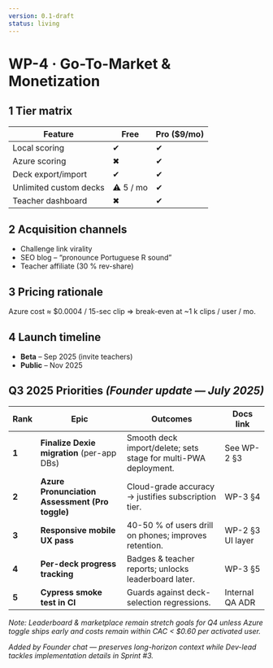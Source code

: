 ```yaml
---  
version: 0.1-draft  
status: living  
---
```

# WP-4 · Go-To-Market & Monetization

## 1 Tier matrix
| Feature | Free | Pro ($9/mo) |
|---------|------|-------------|
| Local scoring | ✔ | ✔ |
| Azure scoring | ✖ | ✔ |
| Deck export/import | ✔ | ✔ |
| Unlimited custom decks | ⚠ 5 / mo | ✔ |
| Teacher dashboard | ✖ | ✔ |

## 2 Acquisition channels
* Challenge link virality  
* SEO blog – “pronounce Portuguese R sound”  
* Teacher affiliate (30 % rev-share)

## 3 Pricing rationale
Azure cost ≈ \$0.0004 / 15-sec clip ⇒ break-even at ~1 k clips / user / mo.

## 4 Launch timeline
* **Beta** – Sep 2025 (invite teachers)  
* **Public** – Nov 2025  

## Q3 2025 Priorities _(Founder update — July 2025)_

| Rank | Epic | Outcomes | Docs link |
|------|------|----------|-----------|
| **1** | **Finalize Dexie migration** (per-app DBs) | Smooth deck import/delete; sets stage for multi-PWA deployment. | See WP-2 §3 |
| **2** | **Azure Pronunciation Assessment (Pro toggle)** | Cloud-grade accuracy → justifies subscription tier.  | WP-3 §4 |
| **3** | **Responsive mobile UX pass** | 40-50 % of users drill on phones; improves retention. | WP-2 §3 UI layer |
| **4** | **Per-deck progress tracking** | Badges & teacher reports; unlocks leaderboard later. | WP-3 §5 |
| **5** | **Cypress smoke test in CI** | Guards against deck-selection regressions. | Internal QA ADR |

_Note: Leaderboard & marketplace remain stretch goals for Q4 unless Azure toggle
ships early and costs remain within CAC < $0.60 per activated user._

*Added by Founder chat — preserves long-horizon context while Dev-lead tackles implementation details in Sprint #3.*
